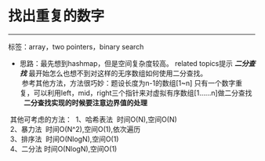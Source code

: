 # 找出重复的数字
---
标签：array，two pointers，binary search  

* 思路：最先想到hashmap，但是空间复杂度较高。 related topics提示 ___二分查找___ 最开始怎么也想不到对这样的无序数组如何使用二分查找。  
  参考其他方法，方法很巧妙：题设长度为n-1的数组[1~n] 只有一个数字重复，可以利用left，mid，right三个指针来对虚拟有序数组[1……n]做二分查找  
  __二分查找实现的时候要注意边界值的处理__
  
  其他可考虑的方法：
  1、哈希表法  时间O(N),空间O(N)  
  2、暴力法  时间O(N^2),空间O(1),依次遍历  
  3、排序法  时间O(NlogN),空间O(1)  
  4、二分法  时间O(NlogN),空间O(1)  
  

